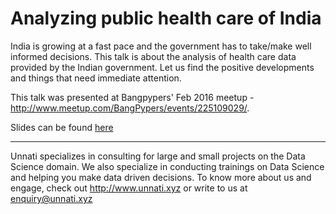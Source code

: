 # Analyzing public health care of India

India is growing at a fast pace and the government has to  take/make well informed decisions. This talk is about the analysis of health care data provided by the Indian government. Let us find the positive developments and things that need immediate attention.

This talk was presented at Bangpypers' Feb 2016 meetup - http://www.meetup.com/BangPypers/events/225109029/. 

Slides can be found [here](http://slides.com/nischalhp/analyzing-open-data#/)

---

Unnati specializes in consulting for large and small projects on the Data Science domain. We also specialize in conducting trainings on Data Science and helping you make data driven decisions. To know more about us and engage, check out http://www.unnati.xyz or write to us at enquiry@unnati.xyz
